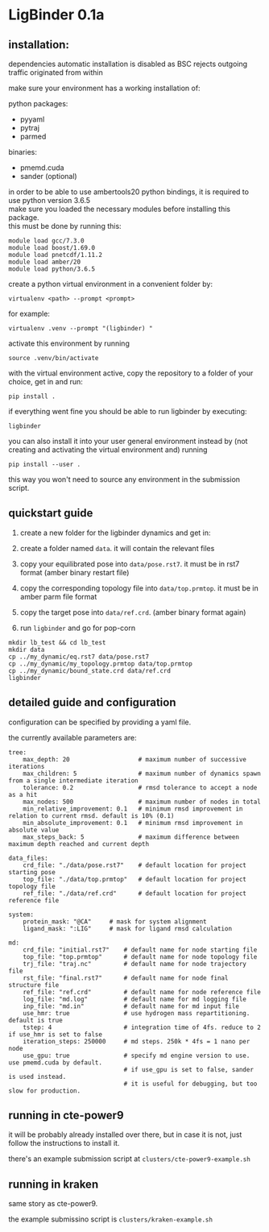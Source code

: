 # LigBinder 0.1a

## installation:

dependencies automatic installation is disabled as BSC rejects outgoing traffic originated from within  

make sure your environment has a working installation of:

python packages:
* pyyaml
* pytraj
* parmed

binaries:
* pmemd.cuda
* sander (optional)

in order to be able to use ambertools20 python bindings, it is required to use python version 3.6.5  
make sure you loaded the necessary modules before installing this package.  
this must be done by running this:

```
module load gcc/7.3.0
module load boost/1.69.0
module load pnetcdf/1.11.2
module load amber/20
module load python/3.6.5
```

create a python virtual environment in a convenient folder by:

```
virtualenv <path> --prompt <prompt>
```

for example:

```
virtualenv .venv --prompt "(ligbinder) "
```
activate this environment by running
```
source .venv/bin/activate
```

with the virtual environment active, copy the repository to a folder of your choice, get in and run:  
```
pip install .
```

if everything went fine you should be able to run ligbinder by executing:

```
ligbinder
```

you can also install it into your user general environment instead by (not creating and activating the virtual environment and) running

```
pip install --user .
```

this way you won't need to source any environment in the submission script.


## quickstart guide

1) create a new folder for the ligbinder dynamics and get in:

2) create a folder named `data`. it will contain the relevant files

3) copy your equilibrated pose into `data/pose.rst7`. it must be in rst7 format (amber binary restart file)

4) copy the corresponding topology file into `data/top.prmtop`. it must be in amber parm file format

5) copy the target pose into `data/ref.crd`. (amber binary format again)

6) run `ligbinder` and go for pop-corn

```
mkdir lb_test && cd lb_test
mkdir data
cp ../my_dynamic/eq.rst7 data/pose.rst7
cp ../my_dynamic/my_topology.prmtop data/top.prmtop
cp ../my_dynamic/bound_state.crd data/ref.crd
ligbinder
```
## detailed guide and configuration

configuration can be specified by providing a yaml file.

the currently available parameters are:
```
tree:
    max_depth: 20                   # maximum number of successive iterations
    max_children: 5                 # maximum number of dynamics spawn from a single intermediate iteration
    tolerance: 0.2                  # rmsd tolerance to accept a node as a hit
    max_nodes: 500                  # maximum number of nodes in total
    min_relative_improvement: 0.1   # minimum rmsd improvement in relation to current rmsd. default is 10% (0.1)
    min_absolute_improvement: 0.1   # minimum rmsd improvement in absolute value
    max_steps_back: 5               # maximum difference between maximum depth reached and current depth

data_files:
    crd_file: "./data/pose.rst7"    # default location for project starting pose
    top_file: "./data/top.prmtop"   # default location for project topology file
    ref_file: "./data/ref.crd"      # default location for project reference file

system:
    protein_mask: "@CA"     # mask for system alignment
    ligand_mask: ":LIG"     # mask for ligand rmsd calculation

md:
    crd_file: "initial.rst7"    # default name for node starting file
    top_file: "top.prmtop"      # default name for node topology file
    trj_file: "traj.nc"         # default name for node trajectory file
    rst_file: "final.rst7"      # default name for node final structure file
    ref_file: "ref.crd"         # default name for node reference file
    log_file: "md.log"          # default name for md logging file
    inp_file: "md.in"           # default name for md input file
    use_hmr: true               # use hydrogen mass repartitioning. default is true
    tstep: 4                    # integration time of 4fs. reduce to 2 if use_hmr is set to false
    iteration_steps: 250000     # md steps. 250k * 4fs = 1 nano per node
    use_gpu: true               # specify md engine version to use. use pmemd.cuda by default.
                                # if use_gpu is set to false, sander is used instead.
                                # it is useful for debugging, but too slow for production.
```

## running in cte-power9

it will be probably already installed over there, but in case it is not, just follow the instructions to install it.  

there's an example submission script at `clusters/cte-power9-example.sh`

## running in kraken

same story as cte-power9.  

the example submissino script is `clusters/kraken-example.sh`
